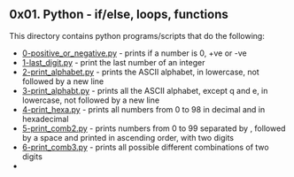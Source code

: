 ## 0x01. Python - if/else, loops, functions
This directory contains python programs/scripts that do the following:
- [0-positive_or_negative.py](0-positive_or_negative.py) - prints if a number is 0, +ve or -ve
- [1-last_digit.py](1-last_digit.py) - print the last number of an integer
- [2-print_alphabet.py](2-print_alphabet.py) - prints the ASCII alphabet, in lowercase, not followed by a new line
- [3-print_alphabt.py](3-print_alphabt.py) - prints all the ASCII alphabet, except q and e, in lowercase, not followed by a new line
- [4-print_hexa.py](4-print_hexa.py) - prints all numbers from 0 to 98 in decimal and in hexadecimal
- [5-print_comb2.py](5-print_comb2.py) - prints numbers from 0 to 99 separated by , followed by a space and printed in ascending order, with two digits
- [6-print_comb3.py](6-print_comb3.py) - prints all possible different combinations of two digits
- 
